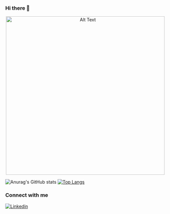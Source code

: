### Hi there 👋

<p align="center">
  <img src=["https://media.tenor.com/7X9KjkIfDQwAAAAM/michael-scott.gif](https://media3.giphy.com/media/jOpLbiGmHR9S0/giphy.gif?cid=6c09b952ptuprrz0t28zox69qygt0y43jgi1030967hhw10n&rid=giphy.gif&ct=g)" alt="Alt Text" width="500" height="500">

![Anurag's GitHub stats](https://github-readme-stats.vercel.app/api?username=hollymcevoy&show_icons=true&theme=cobalt)
[![Top Langs](https://github-readme-stats.vercel.app/api/top-langs/?username=hollymcevoy&layout=compact)](https://github.com/anuraghazra/github-readme-stats)

### Connect with me 
[![Linkedin](https://images.unsplash.com/photo-1600320040144-c42faa9ee811)](https://www.linkedin.com/in/holly-mcevoy-27b49322b/)


